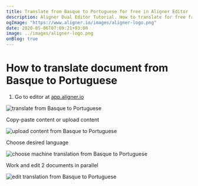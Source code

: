 ```yaml
---
title: Translate from Basque to Portuguese for free in Aligner Editor
description: Aligner Dual Editor Tutorial. How to translate for free from Basque to Portuguese. Aligner is multilingual document management platform. 
ogImage: "https://www.aligner.io/images/aligner-logo.png"
date: 2020-05-06T07:09:21+03:00
image: ../images/aligner-logo.png
onBlog: true
---
```


# How to translate document from Basque to Portuguese

1. Go to editor at [app.aligner.io](https://app.aligner.io "Aligner App web page")

![translate from Basque to Portuguese](../aligner-blank-editor.png "translate from Basque to Portuguese")

Copy-paste content or upload content

![upload content from Basque to Portuguese](../aligner-uploaded-document.png "upload content from Basque to Portuguese")

Choose desired language

![choose machine translation from Basque to Portuguese](../aligner-language-dropdown.png "choose machine translation from Basque to Portuguese")

Work and edit 2 documents in parallel

![edit translation from Basque to Portuguese](../aligner-double-sitded-editor.png "edit translation from Basque to Portuguese")

